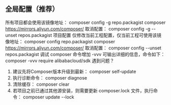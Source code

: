 ## 全局配置（推荐）
所有项目都会使用该镜像地址：
composer config -g repo.packagist composer https://mirrors.aliyun.com/composer/
取消配置：
composer config -g --unset repos.packagist
项目配置
仅修改当前工程配置，仅当前工程可使用该镜像地址：
composer config repo.packagist composer https://mirrors.aliyun.com/composer/
取消配置：
composer config --unset repos.packagist
调试
composer 命令增加 -vvv 可输出详细的信息，命令如下：
composer -vvv require alibabacloud/sdk
遇到问题？
1. 建议先将Composer版本升级到最新：
   composer self-update
2. 执行诊断命令：
   composer diagnose
3. 清除缓存：
   composer clear
4. 若项目之前已通过其他源安装，则需要更新 composer.lock 文件，执行命令：
   composer update --lock
